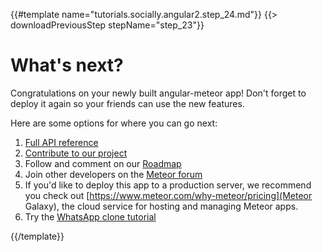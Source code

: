 {{#template name="tutorials.socially.angular2.step_24.md"}}
{{> downloadPreviousStep stepName="step_23"}}

# What's next?

Congratulations on your newly built angular-meteor app! Don't forget to deploy it again so your friends can use the new features.

Here are some options for where you can go next:

1. [Full API reference](/api)
2. [Contribute to our project](https://github.com/Urigo/angular-meteor#contributing)
3. Follow and comment on our [Roadmap](https://trello.com/b/Wj9U0ulk/angular-meteor)
4. Join other developers on the [Meteor forum](https://forums.meteor.com/)
5. If you'd like to deploy this app to a production server, we recommend you check out [https://www.meteor.com/why-meteor/pricing](Meteor Galaxy), the cloud service for hosting and managing Meteor apps.
6. Try the [WhatsApp clone tutorial](/tutorials/whatsapp/)

{{/template}}
